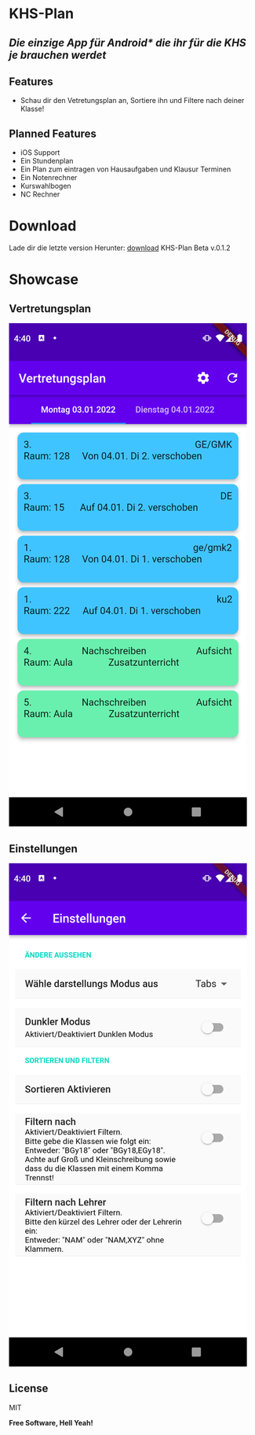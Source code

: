 # KHS-Plan

## _Die einzige App für Android* die ihr für die KHS je brauchen werdet_

## Features

- Schau dir den Vetretungsplan an, Sortiere ihn und Filtere nach deiner Klasse!

## Planned Features

- iOS Support
- Ein Stundenplan
- Ein Plan zum eintragen von Hausaufgaben und Klausur Terminen
- Ein Notenrechner
- Kurswahlbogen
- NC Rechner

# Download

Lade dir die letzte version Herunter: [download] KHS-Plan Beta v.0.1.2

# Showcase

## Vertretungsplan

![Vetretungsplan](https://github.com/KHSplan/KHS-Plan/blob/master/screenshots/Screenshot_1641141637.png)

## Einstellungen

![Einstellungen](https://github.com/KHSplan/KHS-Plan/blob/master/screenshots/Screenshot_1641141650.png)

## License

MIT

**Free Software, Hell Yeah!**


[download]:<https://github.com/KHSplan/KHS-Plan/releases/tag/v0.1.3>
